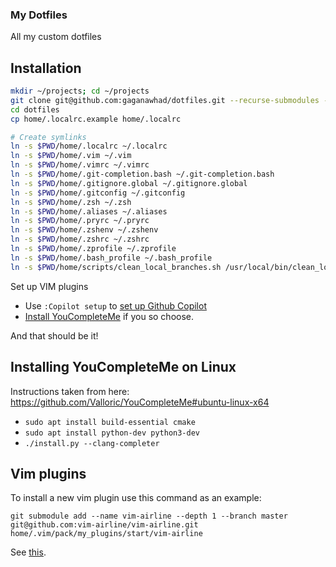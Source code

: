 ### My Dotfiles

All my custom dotfiles

Installation
------------

``` bash
mkdir ~/projects; cd ~/projects
git clone git@github.com:gaganawhad/dotfiles.git --recurse-submodules --shallow-submodules
cd dotfiles
cp home/.localrc.example home/.localrc

# Create symlinks
ln -s $PWD/home/.localrc ~/.localrc
ln -s $PWD/home/.vim ~/.vim
ln -s $PWD/home/.vimrc ~/.vimrc
ln -s $PWD/home/.git-completion.bash ~/.git-completion.bash
ln -s $PWD/home/.gitignore.global ~/.gitignore.global
ln -s $PWD/home/.gitconfig ~/.gitconfig
ln -s $PWD/home/.zsh ~/.zsh
ln -s $PWD/home/.aliases ~/.aliases
ln -s $PWD/home/.pryrc ~/.pryrc
ln -s $PWD/home/.zshenv ~/.zshenv
ln -s $PWD/home/.zshrc ~/.zshrc
ln -s $PWD/home/.zprofile ~/.zprofile
ln -s $PWD/home/.bash_profile ~/.bash_profile
ln -s $PWD/home/scripts/clean_local_branches.sh /usr/local/bin/clean_local_branches
```

Set up VIM plugins
 - Use `:Copilot setup` to [set up Github Copilot](https://github.com/github/copilot.vim?tab=readme-ov-file#getting-startedhttps://github.com/github/copilot.vim?tab=readme-ov-file#getting-started)
 - [Install YouCompleteMe](https://github.com/ycm-core/YouCompleteMe?tab=readme-ov-file#macos) if you so choose.

And that should be it!

Installing YouCompleteMe on Linux
------------
  Instructions taken from here: https://github.com/Valloric/YouCompleteMe#ubuntu-linux-x64
  - `sudo apt install build-essential cmake`
  - `sudo apt install python-dev python3-dev`
  - `./install.py --clang-completer`

Vim plugins
------------
To install a new vim plugin use this command as an example:

`git submodule add --name vim-airline --depth 1 --branch master git@github.com:vim-airline/vim-airline.git home/.vim/pack/my_plugins/start/vim-airline`

See [this](https://shapeshed.com/vim-packages/#adding-a-package).

